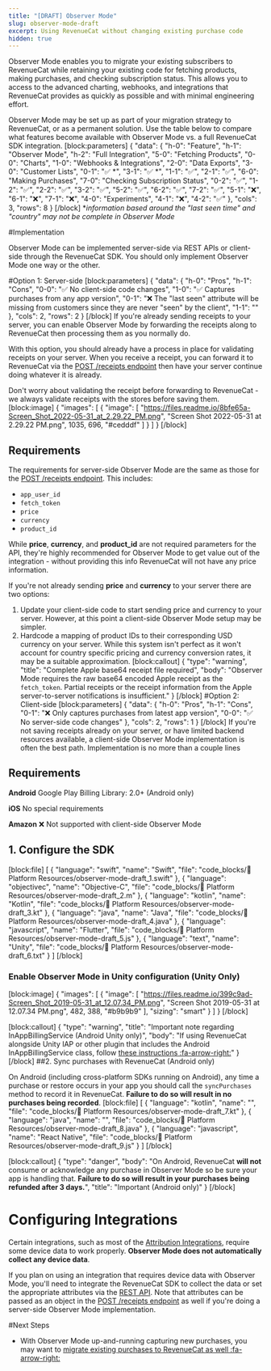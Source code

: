 ```yaml
---
title: "[DRAFT] Observer Mode"
slug: observer-mode-draft
excerpt: Using RevenueCat without changing existing purchase code
hidden: true
---
```

Observer Mode enables you to migrate your existing subscribers to RevenueCat while retaining your existing code for fetching products, making purchases, and checking subscription status. This allows you to access to the advanced charting, webhooks, and integrations that RevenueCat provides as quickly as possible and with minimal engineering effort.

Observer Mode may be set up as part of your migration strategy to RevenueCat, or as a permanent solution. Use the table below to compare what features become available with Observer Mode vs. a full RevenueCat SDK integration.
[block:parameters]
{
  "data": {
    "h-0": "Feature",
    "h-1": "Observer Mode",
    "h-2": "Full Integration",
    "5-0": "Fetching Products",
    "0-0": "Charts",
    "1-0": "Webhooks & Integrations",
    "2-0": "Data Exports",
    "3-0": "Customer Lists",
    "0-1": "✅ *",
    "3-1": "✅ *",
    "1-1": "✅",
    "2-1": "✅",
    "6-0": "Making Purchases",
    "7-0": "Checking Subscription Status",
    "0-2": "✅",
    "1-2": "✅",
    "2-2": "✅",
    "3-2": "✅",
    "5-2": "✅",
    "6-2": "✅",
    "7-2": "✅",
    "5-1": "❌",
    "6-1": "❌",
    "7-1": "❌",
    "4-0": "Experiments",
    "4-1": "❌",
    "4-2": "✅"
  },
  "cols": 3,
  "rows": 8
}
[/block]
**information based around the "last seen time" and "country" may not be complete in Observer Mode*

#Implementation

Observer Mode can be implemented server-side via REST APIs or client-side through the RevenueCat SDK. You should only implement Observer Mode one way or the other. 

#Option 1: Server-side
[block:parameters]
{
  "data": {
    "h-0": "Pros",
    "h-1": "Cons",
    "0-0": "✅ No client-side code changes",
    "1-0": "✅ Captures purchases from any app version",
    "0-1": "❌ The \"last seen\" attribute will be missing from customers since they are never \"seen\" by the client",
    "1-1": ""
  },
  "cols": 2,
  "rows": 2
}
[/block]
If you're already sending receipts to your server, you can enable Observer Mode by forwarding the receipts along to RevenueCat then processing them as you normally do.

With this option, you should already have a process in place for validating receipts on your server. When you receive a receipt, you can forward it to RevenueCat via the [POST /receipts endpoint](https://docs.revenuecat.com/reference/receipts) then have your server continue doing whatever it is already. 

Don't worry about validating the receipt before forwarding to RevenueCat - we always validate receipts with the stores before saving them.
[block:image]
{
  "images": [
    {
      "image": [
        "https://files.readme.io/8bfe65a-Screen_Shot_2022-05-31_at_2.29.22_PM.png",
        "Screen Shot 2022-05-31 at 2.29.22 PM.png",
        1035,
        696,
        "#cedddf"
      ]
    }
  ]
}
[/block]
## Requirements
The requirements for server-side Observer Mode are the same as those for the  [POST /receipts endpoint](https://docs.revenuecat.com/reference/receipts). This includes:
- `app_user_id`
- `fetch_token`
- `price`
- `currency`
- `product_id`

While **price**, **currency**, and **product_id** are not required parameters for the API, they're highly recommended for Observer Mode to get value out of the integration - without providing this info RevenueCat will not have any price information.

If you're not already sending **price** and **currency** to your server there are two options:
1. Update your client-side code to start sending price and currency to your server. However, at this point a client-side Observer Mode setup may be simpler.
2. Hardcode a mapping of product IDs to their corresponding USD currency on your server. While this system isn't perfect as it won't account for country specific pricing and currency conversion rates, it may be a suitable approximation.
[block:callout]
{
  "type": "warning",
  "title": "Complete Apple base64 receipt file required",
  "body": "Observer Mode requires the raw base64 encoded Apple receipt as the `fetch_token`. Partial receipts or the receipt information from the Apple server-to-server notifications is insufficient."
}
[/block]
#Option 2: Client-side
[block:parameters]
{
  "data": {
    "h-0": "Pros",
    "h-1": "Cons",
    "0-1": "❌ Only captures purchases from latest app version",
    "0-0": "✅ No server-side code changes"
  },
  "cols": 2,
  "rows": 1
}
[/block]
If you're not saving receipts already on your server, or have limited backend resources available, a client-side Observer Mode implementation is often the best path. Implementation is no more than a couple lines

## Requirements

**Android**
Google Play Billing Library: 2.0+ (Android only)

**iOS**
No special requirements

**Amazon**
❌ Not supported with client-side Observer Mode

## 1. Configure the SDK
[block:file]
[
  {
    "language": "swift",
    "name": "Swift",
    "file": "code_blocks/📙 Platform Resources/observer-mode-draft_1.swift"
  },
  {
    "language": "objectivec",
    "name": "Objective-C",
    "file": "code_blocks/📙 Platform Resources/observer-mode-draft_2.m"
  },
  {
    "language": "kotlin",
    "name": "Kotlin",
    "file": "code_blocks/📙 Platform Resources/observer-mode-draft_3.kt"
  },
  {
    "language": "java",
    "name": "Java",
    "file": "code_blocks/📙 Platform Resources/observer-mode-draft_4.java"
  },
  {
    "language": "javascript",
    "name": "Flutter",
    "file": "code_blocks/📙 Platform Resources/observer-mode-draft_5.js"
  },
  {
    "language": "text",
    "name": "Unity",
    "file": "code_blocks/📙 Platform Resources/observer-mode-draft_6.txt"
  }
]
[/block]
### Enable Observer Mode in Unity configuration (Unity Only)
[block:image]
{
  "images": [
    {
      "image": [
        "https://files.readme.io/399c9ad-Screen_Shot_2019-05-31_at_12.07.34_PM.png",
        "Screen Shot 2019-05-31 at 12.07.34 PM.png",
        482,
        388,
        "#b9b9b9"
      ],
      "sizing": "smart"
    }
  ]
}
[/block]

[block:callout]
{
  "type": "warning",
  "title": "Important note regarding InAppBillingService (Android Unity only)",
  "body": "If using RevenueCat alongside Unity IAP or other plugin that includes the Android InAppBillingService class, follow [these instructions :fa-arrow-right:](doc:unity#installation-with-unity-iap-side-by-side)"
}
[/block]
##2. Sync purchases with RevenueCat (Android only)

On Android (including cross-platform SDKs running on Android), any time a purchase or restore occurs in your app you should call the `syncPurchases` method to record it in RevenueCat. **Failure to do so will result in no purchases being recorded**.
[block:file]
[
  {
    "language": "kotlin",
    "name": "",
    "file": "code_blocks/📙 Platform Resources/observer-mode-draft_7.kt"
  },
  {
    "language": "java",
    "name": "",
    "file": "code_blocks/📙 Platform Resources/observer-mode-draft_8.java"
  },
  {
    "language": "javascript",
    "name": "React Native",
    "file": "code_blocks/📙 Platform Resources/observer-mode-draft_9.js"
  }
]
[/block]

[block:callout]
{
  "type": "danger",
  "body": "On Android, RevenueCat **will not** consume or acknowledge any purchase in Observer Mode so be sure your app is handling that. **Failure to do so will result in your purchases being refunded after 3 days.**",
  "title": "Important (Android only)"
}
[/block]
# Configuring Integrations
Certain integrations, such as most of the [Attribution Integrations](https://docs.revenuecat.com/docs/attribution), require some device data to work properly. **Observer Mode does not automatically collect any device data**.

If you plan on using an integration that requires device data with Observer Mode, you'll need to integrate the RevenueCat SDK to collect the data or set the appropriate attributes via the [REST API](https://docs.revenuecat.com/reference/update-subscriber-attributes). Note that attributes can be passed as an object in the [POST /receipts endpoint](https://docs.revenuecat.com/reference/receipts) as well if you're doing a server-side Observer Mode implementation.

#Next Steps

* With Observer Mode up-and-running capturing new purchases, you may want to [migrate existing purchases to RevenueCat as well :fa-arrow-right:](doc:migrating-existing-subscriptions)
